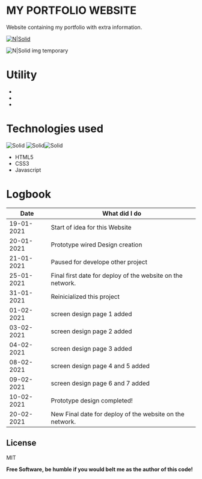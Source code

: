 # MY PORTFOLIO WEBSITE
Website containing my portfolio with extra information.

[![N|Solid](https://i.imgur.com/gE67ovB.png?1)](https://xd.adobe.com/view/8984ace5-112c-427d-a7f2-1da1a65fb644-dcd7/?fullscreen)


![N|Solid](http://aciappontalina.com.br/wp-content/uploads/2019/12/pontalina-pagina-contrucao.png)
img temporary



# Utility

  - 
  - 
  - 

# Technologies used
![Solid](https://i.imgur.com/FnosOQM.png?1) ![Solid](https://i.imgur.com/ipiusuJ.png?1)![Solid](https://i.imgur.com/90aknIy.png?1)
- HTML5 
- CSS3
- Javascript


# Logbook
| Date | What did I do |
| ------ | ------ |
| 19-01-2021 | Start of idea for this Website |
| 20-01-2021 | Prototype wired Design creation |
| 21-01-2021 | Paused for develope other project |
| 25-01-2021 | Final first date for deploy of the website on the network. |
| 31-01-2021 | Reinicialized this project |
| 01-02-2021 | screen design page 1 added |
| 03-02-2021 | screen design page 2 added |
| 04-02-2021 | screen design page 3 added |
| 08-02-2021 | screen design page 4 and 5 added  |
| 09-02-2021 | screen design page 6 and 7 added |
| 10-02-2021 | Prototype design completed! |
| 20-02-2021 | New Final date for deploy of the website on the network. |

License
----

MIT

**Free Software, be humble if you would belt me as the author of this code!**

